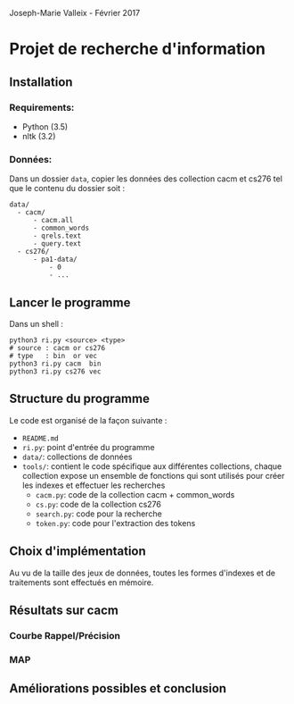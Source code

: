 Joseph-Marie Valleix - Février 2017

# Projet de recherche d'information

## Installation
### Requirements:
- Python (3.5)
- nltk (3.2)

### Données:
Dans un dossier `data`, copier les données des collection cacm et cs276 tel que le contenu du dossier soit :

```
data/
  - cacm/
      - cacm.all
      - common_words
      - qrels.text
      - query.text
  - cs276/
      - pa1-data/
          - 0
          - ...
```

## Lancer le programme
Dans un shell :

```
python3 ri.py <source> <type>
# source : cacm or cs276
# type   : bin  or vec
python3 ri.py cacm  bin
python3 ri.py cs276 vec
```

## Structure du programme
Le code est organisé de la façon suivante :

- `README.md`
- `ri.py`: point d'entrée du programme
- `data/`: collections de données
- `tools/`: contient le code spécifique aux différentes collections, chaque collection expose un ensemble de fonctions qui sont utilisés pour créer les indexes et effectuer les recherches
    - `cacm.py`: code de la collection cacm + common_words
    - `cs.py`: code de la collection cs276
    - `search.py`: code pour la recherche
    - `token.py`: code pour l'extraction des tokens


## Choix d'implémentation

Au vu de la taille des jeux de données, toutes les formes d'indexes et de traitements sont effectués en mémoire.

## Résultats sur cacm
### Courbe Rappel/Précision
### MAP

## Améliorations possibles et conclusion


